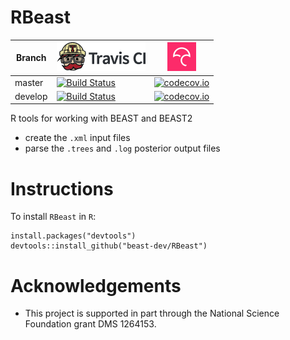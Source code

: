 # RBeast

Branch|[![Travis CI logo](TravisCI.png)](https://travis-ci.org)|[![Codecov logo](Codecov.png)](https://www.codecov.io)
---|---|---
master|[![Build Status](https://travis-ci.org/beast-dev/RBeast.svg?branch=master)](https://travis-ci.org/beast-dev/RBeast)|[![codecov.io](https://codecov.io/github/beast-dev/RBeast/coverage.svg?branch=master)](https://codecov.io/github/beast-dev/RBeast/branch/master)
develop|[![Build Status](https://travis-ci.org/beast-dev/RBeast.svg?branch=develop)](https://travis-ci.org/beast-dev/RBeast)|[![codecov.io](https://codecov.io/github/beast-dev/RBeast/coverage.svg?branch=develop)](https://codecov.io/github/beast-dev/RBeast/branch/develop)

R tools for working with BEAST and BEAST2
 * create the `.xml` input files
 * parse the `.trees` and `.log` posterior output files

# Instructions

To install `RBeast` in `R`:

```{r}
install.packages("devtools")
devtools::install_github("beast-dev/RBeast")
```

# Acknowledgements

 * This project is supported in part through the National Science Foundation grant DMS 1264153.
